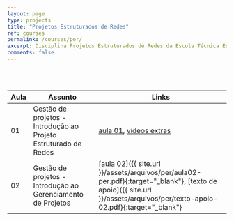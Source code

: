 ```yaml
---
layout: page
type: projects
title: "Projetos Estruturados de Redes"
ref: courses
permalink: /courses/per/
excerpt: Disciplina Projetos Estruturados de Redes da Escola Técnica Estadual Governador Eduardo Campos, São bento do Una-PE.
comments: false
---
```

<br/>

<br/>

| Aula | Assunto | Links |
| -- | ------------ | --- |
| 01 | Gestão de projetos - Introdução ao Projeto Estruturado de Redes|  <a href="{{ site.url }}/assets/arquivos/per/aula01-per.pdf" target="blank" class="btn">aula 01</a>, <a href="https://www.youtube.com/playlist?list=PLsJGhs3ZmfHJjJmMJqb7UQjBp9l7qJ844" target="blank" class="btn">videos extras</a>|
| 02 | Gestão de projetos - Introdução ao Gerenciamento de Projetos | [aula 02]({{ site.url }}/assets/arquivos/per/aula02-per.pdf){:target="_blank"}, [texto de apoio]({{ site.url }}/assets/arquivos/per/texto-apoio-02.pdf){:target="_blank"} | 
